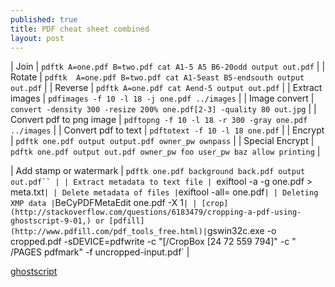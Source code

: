 ```yaml
---
published: true
title: PDF cheat sheet combined
layout: post
---
```

| Join | `pdftk A=one.pdf B=two.pdf cat A1-5 A5 B6-20odd output out.pdf` |
| Rotate | `pdftk  A=one.pdf B=two.pdf cat A1-5east B5-endsouth output out.pdf` |
| Reverse | `pdftk A=one.pdf cat Aend-5 output out.pdf` |
| Extract images | `pdfimages -f 10 -l 18 -j one.pdf ../images` | 
| Image convert | `convert -density 300 -resize 200% one.pdf[2-3] -quality 80 out.jpg` |
| Convert pdf to png image | `pdftopng -f 10 -l 18 -r 300 -gray one.pdf ../images` |
| Convert pdf to text | `pdftotext -f 10 -l 18 one.pdf` |
| Encrypt | `pdftk one.pdf output output.pdf owner_pw ownpass` |
| Special Encrypt | `pdftk one.pdf output out.pdf owner_pw foo user_pw baz allow printing` |

| Add stamp or watermark | `pdftk one.pdf background back.pdf output out.pdf`` |
| Extract metadata to text file | `exiftool -a -g one.pdf > meta.txt` |
| Delete metadata of files | `exiftool -all= one.pdf` |
| Deleting XMP data | `BeCyPDFMetaEdit one.pdf -X 1` |
| [crop](http://stackoverflow.com/questions/6183479/cropping-a-pdf-using-ghostscript-9-01,) or [pdfill](http://www.pdfill.com/pdf_tools_free.html)| `gswin32c.exe   -o cropped.pdf  -sDEVICE=pdfwrite -c "[/CropBox [24 72 559 794]" -c " /PAGES pdfmark"  -f uncropped-input.pdf` | 


[ghostscript](http://www.peteryu.ca/tutorials/publishing/pdf_manipulation_tips)